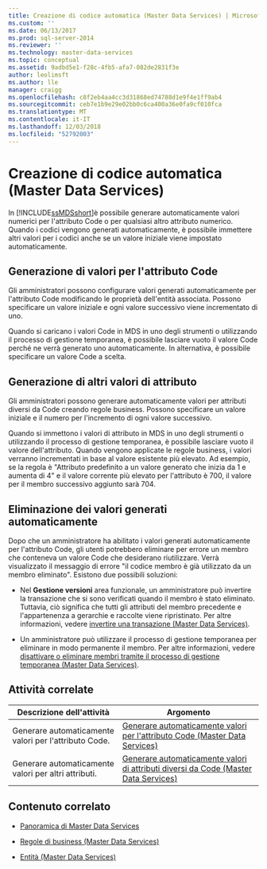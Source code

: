 ```yaml
---
title: Creazione di codice automatica (Master Data Services) | Microsoft Docs
ms.custom: ''
ms.date: 06/13/2017
ms.prod: sql-server-2014
ms.reviewer: ''
ms.technology: master-data-services
ms.topic: conceptual
ms.assetid: 9adbd5e1-f28c-4fb5-afa7-082de2831f3e
author: leolimsft
ms.author: lle
manager: craigg
ms.openlocfilehash: c8f2eb4aa4cc3d31868ed74788d1e9f4e1ff9ab4
ms.sourcegitcommit: ceb7e1b9e29e02bb0c6ca400a36e0fa9cf010fca
ms.translationtype: MT
ms.contentlocale: it-IT
ms.lasthandoff: 12/03/2018
ms.locfileid: "52792003"
---
```

# <a name="automatic-code-creation-master-data-services"></a>Creazione di codice automatica (Master Data Services)
  In [!INCLUDE[ssMDSshort](../includes/ssmdsshort-md.md)]è possibile generare automaticamente valori numerici per l'attributo Code o per qualsiasi altro attributo numerico. Quando i codici vengono generati automaticamente, è possibile immettere altri valori per i codici anche se un valore iniziale viene impostato automaticamente.  
  
## <a name="generating-code-values"></a>Generazione di valori per l'attributo Code  
 Gli amministratori possono configurare valori generati automaticamente per l'attributo Code modificando le proprietà dell'entità associata. Possono specificare un valore iniziale e ogni valore successivo viene incrementato di uno.  
  
 Quando si caricano i valori Code in MDS in uno degli strumenti o utilizzando il processo di gestione temporanea, è possibile lasciare vuoto il valore Code perché ne verrà generato uno automaticamente. In alternativa, è possibile specificare un valore Code a scelta.  
  
## <a name="generating-other-attribute-values"></a>Generazione di altri valori di attributo  
 Gli amministratori possono generare automaticamente valori per attributi diversi da Code creando regole business. Possono specificare un valore iniziale e il numero per l'incremento di ogni valore successivo.  
  
 Quando si immettono i valori di attributo in MDS in uno degli strumenti o utilizzando il processo di gestione temporanea, è possibile lasciare vuoto il valore dell'attributo. Quando vengono applicate le regole business, i valori verranno incrementati in base al valore esistente più elevato. Ad esempio, se la regola è "Attributo predefinito a un valore generato che inizia da 1 e aumenta di 4" e il valore corrente più elevato per l'attributo è 700, il valore per il membro successivo aggiunto sarà 704.  
  
## <a name="deleting-automatically-generated-values"></a>Eliminazione dei valori generati automaticamente  
 Dopo che un amministratore ha abilitato i valori generati automaticamente per l'attributo Code, gli utenti potrebbero eliminare per errore un membro che conteneva un valore Code che desiderano riutilizzare. Verrà visualizzato il messaggio di errore "il codice membro è già utilizzato da un membro eliminato". Esistono due possibili soluzioni:  
  
-   Nel **Gestione versioni** area funzionale, un amministratore può invertire la transazione che si sono verificati quando il membro è stato eliminato. Tuttavia, ciò significa che tutti gli attributi del membro precedente e l'appartenenza a gerarchie e raccolte viene ripristinato. Per altre informazioni, vedere [invertire una transazione &#40;Master Data Services&#41;](reverse-a-transaction-master-data-services.md).  
  
-   Un amministratore può utilizzare il processo di gestione temporanea per eliminare in modo permanente il membro. Per altre informazioni, vedere [disattivare o eliminare membri tramite il processo di gestione temporanea &#40;Master Data Services&#41;](add-update-and-delete-data-master-data-services.md).  
  
## <a name="related-tasks"></a>Attività correlate  
  
|Descrizione dell'attività|Argomento|  
|----------------------|-----------|  
|Generare automaticamente valori per l'attributo Code.|[Generare automaticamente valori per l'attributo Code &#40;Master Data Services&#41;](../../2014/master-data-services/automatically-generate-code-attribute-values-master-data-services.md)|  
|Generare automaticamente valori per altri attributi.|[Generare automaticamente valori di attributi diversi da Code &#40;Master Data Services&#41;](../../2014/master-data-services/automatically-generate-attribute-values-other-than-code-master-data-services.md)|  
  
## <a name="related-content"></a>Contenuto correlato  
  
-   [Panoramica di Master Data Services](master-data-services-overview-mds.md)  
  
-   [Regole di business &#40;Master Data Services&#41;](../../2014/master-data-services/business-rules-master-data-services.md)  
  
-   [Entità &#40;Master Data Services&#41;](../../2014/master-data-services/entities-master-data-services.md)  
  
  
